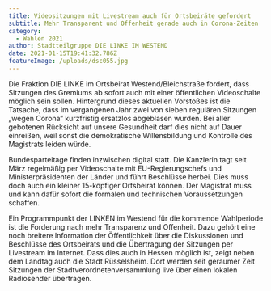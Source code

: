 ```yaml
---
title: Videositzungen mit Livestream auch für Ortsbeiräte gefordert
subtitle: Mehr Transparent und Offenheit gerade auch in Corona-Zeiten
category:
  - Wahlen 2021
author: Stadtteilgruppe DIE LINKE IM WESTEND
date: 2021-01-15T19:41:32.786Z
featureImage: /uploads/dsc055.jpg
---
```

Die Fraktion DIE LINKE im Ortsbeirat Westend/Bleichstraße fordert, dass Sitzungen des Gremiums ab sofort auch mit einer öffentlichen Videoschalte möglich sein sollen. Hintergrund dieses aktuellen Vorstoßes ist die Tatsache, dass im vergangenen Jahr zwei von sieben regulären Sitzungen „wegen Corona“ kurzfristig ersatzlos abgeblasen wurden. Bei aller gebotenen Rücksicht auf unsere Gesundheit darf dies nicht auf Dauer einreißen, weil sonst die demokratische Willensbildung und Kontrolle des Magistrats leiden würde.

Bundesparteitage finden inzwischen digital statt. Die Kanzlerin tagt seit März regelmäßig per Videoschalte mit EU-Regierungschefs und Ministerpräsidenten der Länder und führt Beschlüsse herbei. Dies muss doch auch ein kleiner 15-köpfiger Ortsbeirat können. Der Magistrat muss und kann dafür sofort die formalen und technischen Voraussetzungen schaffen.

Ein Programmpunkt der LINKEN im Westend für die kommende Wahlperiode ist die Forderung nach mehr Transparenz und Offenheit. Dazu gehört eine noch breitere Information der Öffentlichkeit über die Diskussionen und Beschlüsse des Ortsbeirats und die Übertragung der Sitzungen per Livestream im Internet. Dass dies auch in Hessen möglich ist, zeigt neben dem Landtag auch die Stadt Rüsselsheim. Dort werden seit geraumer Zeit Sitzungen der Stadtverordnetenversammlung live über einen lokalen Radiosender übertragen.

 

<!--EndFragment-->